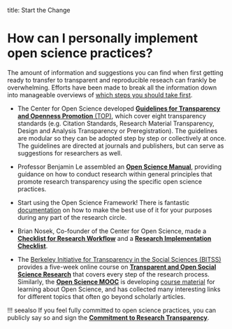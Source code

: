 title: Start the Change

# How can I personally implement open science practices?

The amount of information and suggestions you can find when first getting ready to transfer to transparent and reproducible reseach can frankly be overwhelming. Efforts have been made to break all the information down into manageable overviews of [which steps you should take first]().

* The Center for Open Science developed [**Guidelines for Transparency and Openness Promotion** (TOP)](https://osf.io/9f6gx/), which cover eight transparency standards (e.g. Citation Standards, Research Material Transparency, Design and Analysis Transparency or Preregistration). The guidelines are modular so they can be adopted step by step or collectively at once. The guidelines are directed at journals and publishers, but can serve as suggestions for researchers as well.

* Professor Benjamin Le assembled an [**Open Science Manual**](https://docs.google.com/document/d/1oMkTCEFtOq_DB0eoNiyk-B5QCgL6sVSF5pVvD1ONZDc/mobilebasic), providing guidance on how to conduct research within general principles that promote research transparency using the specific open science practices.

* Start using the Open Science Framework! There is fantastic [documentation](https://osf.io/4znzp/wiki/OSF%20for%20Researchers/) on how to make the best use of it for your purposes during any part of the research circle.

* Brian Nosek, Co-founder of the Center for Open Science, made a [**Checklist for Research Workflow**](https://osf.io/mv8pj/wiki/home/) and a [**Research Implementation Checklist**](https://osf.io/mv8pj/wiki/Research%20Implementation/).

* The [Berkeley Initiative for Transparency in the Social Sciences (BITSS)
 ](https://www.bitss.org/) provides a five-week online course on [**Transparent and Open Social Science Research**](https://www.futurelearn.com/courses/open-social-science-research) that covers every step of the research process. Similarly, the [**Open Science MOOC**](https://opensciencemooc.eu/) is developing [course material](https://docs.google.com/document/d/1KuTSECSYHXZmZX15GDjyD65pJ90eRMhHVEZ-1trsw30/edit#) for learning about Open Science, and has collected many interesting links for different topics that often go beyond scholarly articles.


!!! seealso
    If you feel fully committed to open science practices, you can publicly say so and sign the [**Commitment to Research Transparency**](www.researchtransparency.org).
